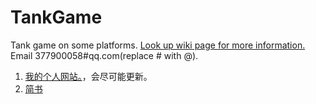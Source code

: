 # TankGame
Tank game on some platforms.
[Look up wiki page for more information.](https://github.com/yfor/TankGame/wiki)
Email 377900058#qq.com(replace # with @).


1. [我的个人网站。](http://yfor.sinaapp.com/)，会尽可能更新。
2. [简书](http://www.jianshu.com/users/239b78e02402/latest_articles)
